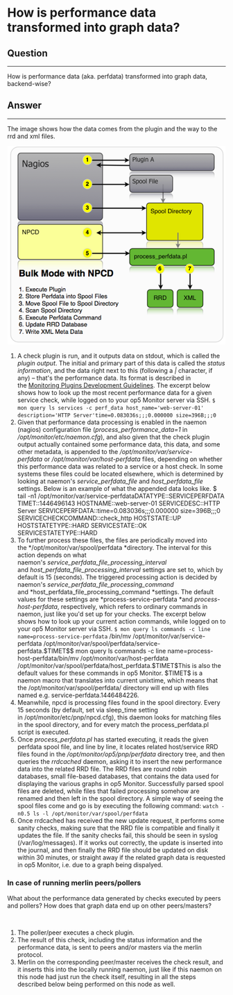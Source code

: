 # How is performance data transformed into graph data?

## Question

* * * * *

How is performance data (aka. perfdata) transformed into graph data, backend-wise?

## Answer

* * * * *

The image shows how the data comes from the plugin and the way to the rrd and xml files.

![](attachments/15795186/20054126.png)

1.  A check plugin is run, and it outputs data on stdout, which is called the *plugin output*. The initial and primary part of this data is called the *status information*, and the data right next to this (following a *|* character, if any) – that's the performance data. Its format is described in the [Monitoring Plugins Development Guidelines](https://www.monitoring-plugins.org/doc/guidelines.html#AEN201).
    The excerpt below shows how to look up the most recent performance data for a given service check, while logged on to your op5 Monitor server via SSH.
    `$ mon query ls services -c perf_data host_name='web-server-01' description='HTTP Server'time=0.083036s;;;0.000000 size=396B;;;0 `
2.  Given that performance data processing is enabled in the naemon (nagios) configuration file (*process\_performance\_data=1* in */opt/monitor/etc/naemon.cfg*), and also given that the check plugin output actually contained some performance data, this data, and some other metadata, is appended to the */opt/monitor/var/service-perfdata* or */opt/monitor/var/host-perfdata* files, depending on whether this performance data was related to a service or a host check. In some systems these files could be located elsewhere, which is determined by looking at naemon's *service\_perfdata\_file* and *host\_perfdata\_file* settings.
    Below is an example of what the appended data looks like.
    \$ tail -n1 /opt/monitor/var/service-perfdataDATATYPE::SERVICEPERFDATA TIMET::1446496143 HOSTNAME::web-server-01 SERVICEDESC::HTTP Server SERVICEPERFDATA::time=0.083036s;;;0.000000 size=396B;;;0 SERVICECHECKCOMMAND::check\_http HOSTSTATE::UP HOSTSTATETYPE::HARD SERVICESTATE::OK SERVICESTATETYPE::HARD
3.  To further process these files, the files are periodically moved into the */opt/monitor/var/spool/perfdata *directory. The interval for this action depends on what naemon's *service\_perfdata\_file\_processing\_interval* and *host\_perfdata\_file\_processing\_interval* settings are set to, which by default is 15 (seconds).
    The triggered processing action is decided by naemon's *service\_perfdata\_file\_processing\_command* and *host\_perfdata\_file\_processing\_command *settings. The default values for these settings are *process-service-perfdata *and *process-host-perfdata*, respectively, which refers to ordinary commands in naemon, just like you'd set up for your checks.
    The excerpt below shows how to look up your current action commands, while logged on to your op5 Monitor server via SSH.
    `$ mon query ls commands -c line name=process-service-perfdata`
    /bin/mv /opt/monitor/var/service-perfdata /opt/monitor/var/spool/perfdata/service-perfdata.\$TIMET\$\$ mon query ls commands -c line name=process-host-perfdata/bin/mv /opt/monitor/var/host-perfdata /opt/monitor/var/spool/perfdata/host\_perfdata.\$TIMET\$This is also the default values for these commands in op5 Monitor. \$TIMET\$ is a naemon macro that translates into current unixtime, which means that the /opt/monitor/var/spool/perfdata/ directory will end up with files named e.g. service-perfdata.1446484226. 
4.  Meanwhile, npcd is processing files found in the spool directory. Every 15 seconds (by default, set via sleep\_time setting in /opt/monitor/etc/pnp/npcd.cfg), this daemon looks for matching files in the spool directory, and for every match the process\_perfdata.pl script is executed. 
5.  Once *process\_perfdata.pl* has started executing, it reads the given perfdata spool file, and line by line, it locates related host/service RRD files found in the */opt/monitor/op5/pnp/perfdata* directory tree, and then queries the *rrdcached* daemon, asking it to insert the new performance data into the related RRD file. The RRD files are round robin databases, small file-based databases, that contains the data used for displaying the various graphs in op5 Monitor.
    Successfully parsed spool files are deleted, while files that failed processing somehow are renamed and then left in the spool directory. A simple way of seeing the spool files come and go is by executing the following command:
    `watch -n0.5 ls -l /opt/monitor/var/spool/perfdata`
6.  Once rrdcached has received the new update request, it performs some sanity checks, making sure that the RRD file is compatible and finally it updates the file. If the sanity checks fail, this should be seen in syslog (/var/log/messages). If it works out correctly, the update is inserted into the journal, and then finally the RRD file should be updated on disk within 30 minutes, or straight away if the related graph data is requested in op5 Monitor, i.e. due to a graph being dispalyed.

### In case of running merlin peers/pollers

What about the performance data generated by checks executed by peers and pollers? How does that graph data end up on other peers/masters?

 

1.  The poller/peer executes a check plugin.
     
2.  The result of this check, including the status information and the performance data, is sent to peers and/or masters via the merlin protocol.
3.  Merlin on the corresponding peer/master receives the check result, and it inserts this into the locally running naemon, just like if this naemon on this node had just run the check itself, resulting in all the steps described below being performed on this node as well.

